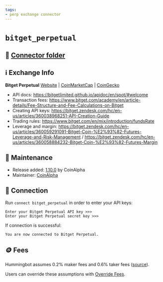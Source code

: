 ```yaml
---
tags:
- perp exchange connector
---
```


# `bitget_perpetual`

## 📁 [Connector folder](https://github.com/hummingbot/hummingbot/tree/master/hummingbot/connector/derivative/bitget_perpetual)

## ℹ️ Exchange Info

**Bitget Perpetual** [Website](https://www.bitget.com/en/) | [CoinMarketCap](https://coinmarketcap.com/exchanges/bitget/) | [CoinGecko](https://www.coingecko.com/en/exchanges/bitget)

* API docs: https://bitgetlimited.github.io/apidoc/en/spot/#welcome
* Transaction fees: https://www.bitget.com/academy/en/article-details/Fee-Structure-and-Fee-Calculations-on-Bitget
* Creating API keys: https://bitget.zendesk.com/hc/en-us/articles/360038968251-API-Creation-Guide
* Trading rules: https://www.bitget.com/en/mix/introduction/fundsRate
* Leverage and margin: https://bitget.zendesk.com/hc/en-us/articles/360059291091-Bitget-Coin-%E2%93%82-Futures-Leverage-and-Risk-Management / https://bitget.zendesk.com/hc/en-us/articles/360058884232-Bitget-Coin-%E2%93%82-Futures-Margin

## 👷 Maintenance

* Release added: [1.10.0](/release-notes/1.10.0/) by CoinAlpha
* Maintainer: [CoinAlpha](https://coinalpha.com)

## 🔑 Connection

Run `connect bitget_perpetual` in order to enter your API keys:
 
```
Enter your Bitget Perpetual API key >>>
Enter your Bitget Perpetual secret key >>>
```

If connection is successful:
```
You are now connected to Bitget Perpetual.
```

## 🪙 Fees

Hummingbot assumes 0.2% maker fees and 0.6% taker fees ([source](https://github.com/hummingbot/hummingbot/blob/master/hummingbot/connector/derivative/bitget_perpetual/bitget_perpetual_utils.py)).

Users can override these assumptions with [Override Fees](/global-configs/override-fees/).